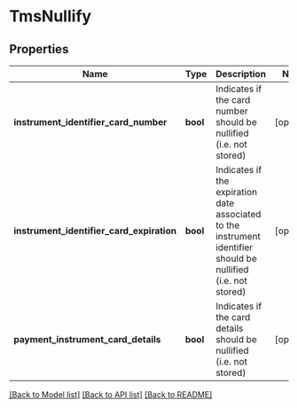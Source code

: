 # TmsNullify

## Properties
Name | Type | Description | Notes
------------ | ------------- | ------------- | -------------
**instrument_identifier_card_number** | **bool** | Indicates if the card number should be nullified (i.e. not stored) | [optional] 
**instrument_identifier_card_expiration** | **bool** | Indicates if the expiration date associated to the instrument identifier should be nullified (i.e. not stored) | [optional] 
**payment_instrument_card_details** | **bool** | Indicates if the card details should be nullified (i.e. not stored) | [optional] 

[[Back to Model list]](../README.md#documentation-for-models) [[Back to API list]](../README.md#documentation-for-api-endpoints) [[Back to README]](../README.md)


